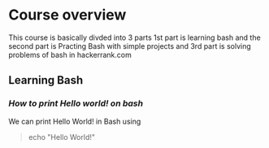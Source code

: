 # Course overview
This course is basically divded into 3 parts 1st part is learning bash and the second part is Practing Bash with simple projects and 3rd part is solving problems of bash in hackerrank.com

## __Learning Bash__
### _How to print Hello world! on bash_
We can print Hello World! in Bash using 
> echo "Hello World!"

